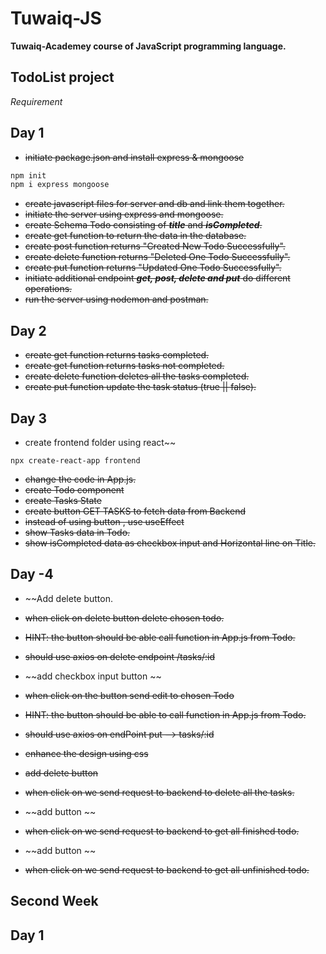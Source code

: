 # Tuwaiq-JS

**Tuwaiq-Academey course of JavaScript programming language.**

## TodoList project

*Requirement*

## Day 1
- ~~initiate package.json and install express & mongoose~~
```bash
npm init
npm i express mongoose
```
- ~~create javascript files for server and db and link them together.~~
- ~~initiate the server using express and mongoose.~~
- ~~create Schema Todo consisting of ***title*** and ***isCompleted***.~~
- ~~create get function to return the data in the database.~~
- ~~create post function returns "Created New Todo Successfully".~~
- ~~create delete function returns "Deleted One Todo Successfully".~~
- ~~create put function returns "Updated One Todo Successfully".~~
- ~~initiate additional endpoint ***get, post, delete and put*** do different operations.~~
- ~~run the server using nodemon and postman.~~

## Day 2

- ~~create get function returns tasks completed.~~
- ~~create get function returns tasks not completed.~~
- ~~create delete function deletes all the tasks completed.~~
- ~~create put function update the task status (true || false).~~

## Day 3

- create frontend folder using react~~
```shell
npx create-react-app frontend
```
- ~~change the code in App.js.~~
- ~~create Todo component~~
- ~~create Tasks State~~
- ~~create button GET TASKS to fetch data from Backend~~
- ~~instead of using button , use useEffect~~
- ~~show Tasks data in Todo.~~
- ~~show isCompleted data as checkbox input and Horizontal line on Title.~~


## Day -4

- ~~Add delete button.
- ~~when click on delete button delete chosen todo.~~
- ~~HINT: the button should be able call function in App.js from Todo.~~
- ~~should use axios on delete endpoint /tasks/:id~~
- ~~add checkbox input button ~~
- ~~when click on the button send edit to chosen Todo~~
- ~~HINT: the button should be able to call function in App.js from Todo.~~
- ~~should use axios on endPoint put --> tasks/:id~~

- ~~enhance the design using css~~
- ~~add delete button <delete all>~~
- ~~when click on <delete all> we send request to backend to delete all the tasks.~~
- ~~add button <get finished> ~~
- ~~when click on <get finished> we send request to backend to get all finished todo.~~
- ~~add <get pending> button ~~
- ~~when click on <get pending> we send request to backend to get all unfinished todo.~~


## Second Week

## Day 1

